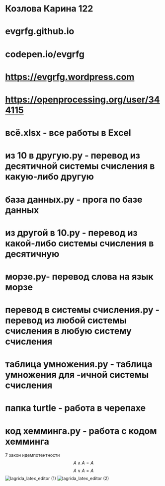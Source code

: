 # Козлова Карина 122
# evgrfg.github.io
# codepen.io/evgrfg
# https://evgrfg.wordpress.com
# https://openprocessing.org/user/344115
# всё.xlsx - все работы в Excel
# из 10 в другую.py - перевод из десятичной системы счисления в какую-либо другую
# база данных.py - прога по базе данных
# из другой в 10.py - перевод из какой-либо системы счисления в десятичную
# морзе.py- перевод слова на язык морзе
# перевод в системы счисления.py - перевод из любой системы счисления в любую систему счисления
# таблица умножения.py - таблица умножения для -ичной системы счисления
# папка turtle - работа в черепахе
# код хемминга.py - работа с кодом хемминга
7 закон идемпотентности
$$ A\wedge A = A $$
$$ A\vee  A = A $$
![lagrida_latex_editor (1)](https://user-images.githubusercontent.com/114381884/198813054-e6ad7b92-1e52-48a5-a767-ce85116f95de.png)
![lagrida_latex_editor (2)](https://user-images.githubusercontent.com/114381884/198813387-275b565c-ff39-4a90-94c8-ca8dac916079.png)

